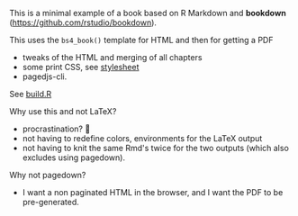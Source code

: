 This is a minimal example of a book based on R Markdown and **bookdown** (https://github.com/rstudio/bookdown).

This uses the `bs4_book()` template for HTML and then for getting a PDF

* tweaks of the HTML and merging of all chapters
* some print CSS, see [stylesheet](style.css)
* pagedjs-cli.

See [build.R](build.R)

Why use this and not LaTeX?

* procrastination? :see_no_evil:
* not having to redefine colors, environments for the LaTeX output
* not having to knit the same Rmd's twice for the two outputs (which also excludes using pagedown).

Why not pagedown?

* I want a non paginated HTML in the browser, and I want the PDF to be pre-generated.
